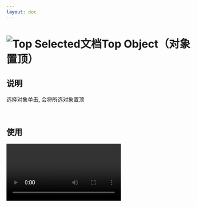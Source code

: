 ```yaml
---
layout: doc
---
```


# <span class="h1-icon"><img src="/auto_sort/ObjectTop.webp" alt="Top Selected文档"></span>Top Object（对象置顶）

## 说明

选择对象单击, 会将所选对象置顶



<br />


## 使用

<video controls>
  <source src="/auto_sort/autosort_v1.7.0_top_object.webm" type="video/webm">
</video>